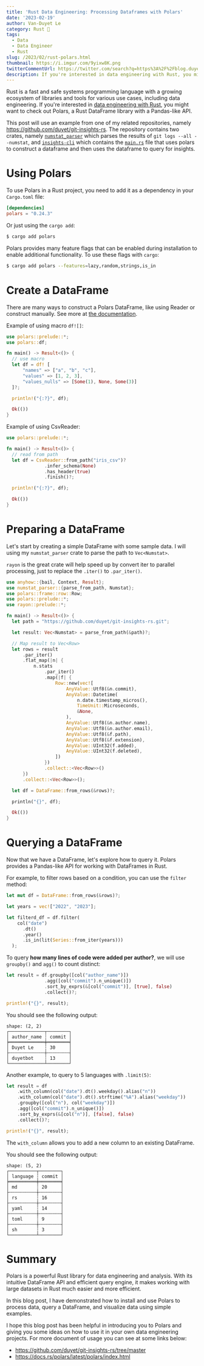 ```yaml
---
title: 'Rust Data Engineering: Processing Dataframes with Polars'
date: '2023-02-19'
author: Van-Duyet Le
category: Rust 🦀
tags:
  - Data
  - Data Engineer
  - Rust
slug: /2023/02/rust-polars.html
thumbnail: https://i.imgur.com/9yixw8K.png
twitterCommentUrl: https://twitter.com/search?q=https%3A%2F%2Fblog.duyet.net%2F2023%2F02%2Frust-polars.html
description: If you're interested in data engineering with Rust, you might want to check out Polars, a Rust DataFrame library with Pandas-like API.
---
```


Rust is a fast and safe systems programming language with a growing ecosystem of libraries and tools for various use cases, including data engineering.
If you're interested in [data engineering with Rust](https://blog.duyet.net/2021/11/rust-data-engineering.html), you might want to check out Polars, a Rust DataFrame library with a Pandas-like API.

This post will use an example from one of my related repositories, namely https://github.com/duyet/git-insights-rs.
The repository contains two crates, namely [`numstat_parser`](https://github.com/duyet/git-insights-rs/tree/master/numstat-parser) which parses the results of `git logs --all --numstat`, and [`insights-cli`](https://github.com/duyet/git-insights-rs/tree/master/insights-cli) which contains the [`main.rs`](https://github.com/duyet/git-insights-rs/blob/master/insights-cli/src/main.rs) file that uses polars to construct a dataframe and then uses the dataframe to query for insights.

# Using Polars

To use Polars in a Rust project, you need to add it as a dependency in your `Cargo.toml` file:

```toml
[dependencies]
polars = "0.24.3"
```

Or just using the `cargo add`:

```bash
$ cargo add polars
```

Polars provides many feature flags that can be enabled during installation to enable additional functionality.
To use these flags with `cargo`:

```bash
$ cargo add polars --features=lazy,random,strings,is_in
```

# Create a DataFrame

There are many ways to construct a Polars DataFrame, like using Reader or construct manually. See more at [the documentation](https://docs.rs/polars/latest/polars/docs/eager/index.html).

Example of using macro `df![]`:

```rust
use polars::prelude::*;
use polars::df;

fn main() -> Result<()> {
  // use macro
  let df = df! [
      "names" => ["a", "b", "c"],
      "values" => [1, 2, 3],
      "values_nulls" => [Some(1), None, Some(3)]
  ]?;

  println!("{:?}", df);

  Ok(())
}
```

Example of using CsvReader:

```rust
use polars::prelude::*;

fn main() -> Result<()> {
  // read from path
  let df = CsvReader::from_path("iris_csv")?
              .infer_schema(None)
              .has_header(true)
              .finish()?;

  println!("{:?}", df);

  Ok(())
}
```

# Preparing a DataFrame

Let's start by creating a simple DataFrame with some sample data. I will using my `numstat_parser` crate to parse the path to `Vec<Numstat>`.

`rayon` is the great crate will help speed up by convert iter to parallel processing, just to replace the `.iter()` to `.par_iter()`.

```rust
use anyhow::{bail, Context, Result};
use numstat_parser::{parse_from_path, Numstat};
use polars::frame::row::Row;
use polars::prelude::*;
use rayon::prelude::*;

fn main() -> Result<()> {
  let path = "https://github.com/duyet/git-insights-rs.git";

  let result: Vec<Numstat> = parse_from_path(&path)?;

  // Map result to Vec<Row>
  let rows = result
      .par_iter()
      .flat_map(|n| {
          n.stats
              .par_iter()
              .map(|f| {
                  Row::new(vec![
                      AnyValue::Utf8(&n.commit),
                      AnyValue::Datetime(
                          n.date.timestamp_micros(),
                          TimeUnit::Microseconds,
                          &None,
                      ),
                      AnyValue::Utf8(&n.author.name),
                      AnyValue::Utf8(&n.author.email),
                      AnyValue::Utf8(&f.path),
                      AnyValue::Utf8(&f.extension),
                      AnyValue::UInt32(f.added),
                      AnyValue::UInt32(f.deleted),
                  ])
              })
              .collect::<Vec<Row>>()
      })
      .collect::<Vec<Row>>();

  let df = DataFrame::from_rows(&rows)?;

  println("{}", df);

  Ok(())
}
```

# Querying a DataFrame

Now that we have a DataFrame, let's explore how to query it. Polars provides a Pandas-like API for working with DataFrames in Rust.

For example, to filter rows based on a condition, you can use the `filter` method:

```rust
let mut df = DataFrame::from_rows(&rows)?;

let years = vec!["2022", "2023"];

let filterd_df = df.filter(
    col("date")
      .dt()
      .year()
      .is_in(lit(Series::from_iter(years)))
  );
```

To query **how many lines of code were added per author?**, we will use `groupby()` and `agg()` to count distinct:

```rust
let result = df.groupby([col("author_name")])
              .agg([col("commit").n_unique()])
              .sort_by_exprs(&[col("commit")], [true], false)
              .collect()?;

println!("{}", result);
```

You should see the following output:

```text
shape: (2, 2)
┌─────────────┬────────┐
│ author_name ┆ commit │
╞═════════════╪════════╡
│ Duyet Le    ┆ 30     │
├╌╌╌╌╌╌╌╌╌╌╌╌╌┼╌╌╌╌╌╌╌╌┤
│ duyetbot    ┆ 13     │
└─────────────┴────────┘
```

Another example, to query to 5 languages with `.limit(5)`:

```rust
let result = df
    .with_column(col("date").dt().weekday().alias("n"))
    .with_column(col("date").dt().strftime("%A").alias("weekday"))
    .groupby([col("n"), col("weekday")])
    .agg([col("commit").n_unique()])
    .sort_by_exprs(&[col("n")], [false], false)
    .collect()?;

println!("{}", result);
```

The `with_column` allows you to add a new column to an existing DataFrame.

You should see the following output:

```text
shape: (5, 2)
┌──────────┬────────┐
│ language ┆ commit │
╞══════════╪════════╡
│ md       ┆ 20     │
├╌╌╌╌╌╌╌╌╌╌┼╌╌╌╌╌╌╌╌┤
│ rs       ┆ 16     │
├╌╌╌╌╌╌╌╌╌╌┼╌╌╌╌╌╌╌╌┤
│ yaml     ┆ 14     │
├╌╌╌╌╌╌╌╌╌╌┼╌╌╌╌╌╌╌╌┤
│ toml     ┆ 9      │
├╌╌╌╌╌╌╌╌╌╌┼╌╌╌╌╌╌╌╌┤
│ sh       ┆ 3      │
└──────────┴────────┘
```

# Summary

Polars is a powerful Rust library for data engineering and analysis. With its intuitive DataFrame API and efficient query engine, it makes working with large datasets in Rust much easier and more efficient.

In this blog post, I have demonstrated how to install and use Polars to process data, query a DataFrame, and visualize data using simple examples.

I hope this blog post has been helpful in introducing you to Polars and giving you some ideas on how to use it in your own data engineering projects. For more document of usage you can see at some links below:

- https://github.com/duyet/git-insights-rs/tree/master
- https://docs.rs/polars/latest/polars/index.html
